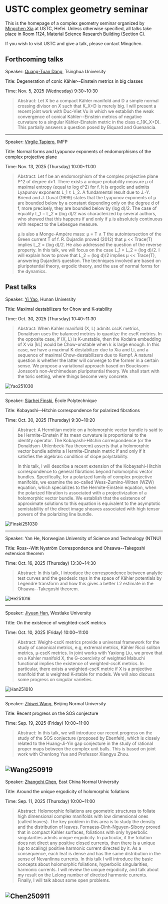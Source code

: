 # USTC complex geometry seminar

This is the homepage of a complex geometry seminar organized by [Mingchen Xia](readme.md) at USTC, Hefei. Unless otherwise specified, all talks take place in Room 1124, Material Science Research Building (Section C).

If you wish to visit USTC and give a talk, please contact Mingchen.

## Forthcoming talks


Speaker: [Quang-Tuan Dang](https://quangtuandang.github.io/Webpage/), Tsinghua University

Title: Degeneration of conic Kähler--Einstein metrics in big classes

Time: Nov. 5, 2025 (Wednesday) 9:30~10:30

> Abstract: Let X be a compact Kähler manifold and D a simple normal crossing divisor on $X$ such that K_X+D is merely big. I will present a recent joint work with Duc-Viet Vu in which we establish the weak convergence of conical Kähler--Einstein metrics of negative curvature to a singular Kähler-Einstein metric in the class c_1(K_X+D). This partially answers a question posed by Biquard and Guenancia.

---

Speaker: [Virgile Tapiero](https://vtapiero.pages.math.cnrs.fr), IMFP

Title: Normal forms and Lyapunov exponents of endomorphisms of the complex projective plane

Time: Nov. 13, 2025 (Thursday) 10:00~11:00

> Abstract: Let f be an endomorphism of the complex projective plane P^2 of degree d>1. There exists a unique probability measure μ of maximal entropy (equal to log d^2) for f. It is ergodic and admits Lyapunov exponents L_1 ≥ L_2. A fundamental result due to J.-Y. Briend and J. Duval (1999) states that the Lyapunov exponents of μ are bounded below by a constant depending only on the degree d of f, more precisely, they are bounded below by (log d)/2. The case of equality L_1 = L_2 = (log d)/2 was characterized by several authors, who showed that this happens if and only if μ is absolutely continuous with respect to the Lebesgue measure.
>
> μ is also a Monge-Ampère mass: μ = T ∧ T the autointersection of the Green current T of f. R. Dujardin proved (2012) that μ << Trace(T) implies L_2 = (log d)/2. He also addressed the question of the reverse property. In this talk, we will focus on the case L_1 > L_2 = (log d)/2. I will explain how to prove that L_2 = (log d)/2 implies μ << Trace(T), answering Dujardin’s question. The techniques involved are based on pluripotential theory, ergodic theory, and the use of normal forms for the dynamics.



## Past talks

Speaker: [Yi Yao](https://grzy.hnu.edu.cn/mobile/m_index/yaoyi), Hunan University

Title: Maximal destabilizers for Chow and K-stability

Time: Oct. 30, 2025 (Thursday)  10:40~11:30

> Abstract: When Kahler manifold (X, L) admits cscK metrics, Donaldson uses the balanced metrics to quantize the cscK metrics. In the opposite case, if (X, L) is K-unstable, then the Kodaira embedding of X via \|kL\| would be Chow-unstable when k is large enough. In this case, we have a maximal K-destabilizer due to Xia and Li, and a sequence of maximal Chow-destabilizers due to Kempf. A natural question is whether the latter will converge to the former in a certain sense. We propose a variational approach based on Boucksom-Jonsson’s non-Archimedean pluripotential theory. We shall start with the toric setting, where things become very concrete.

![Yao251030](Seminar/Yao251030.jpg) 

---

Speaker: [Siarhei Finski](https://finski.info), École Polytechnique

Title: Kobayashi--Hitchin correspondence for polarized fibrations

Time: Oct. 30, 2025 (Thursday) 9:30~10:20  

> Abstract: A Hermitian metric on a holomorphic vector bundle is said to be Hermite-Einstein if its mean curvature is proportional to the identity operator. The Kobayashi-Hitchin correspondence (or the Donaldson-Uhlenbeck-Yau theorem) asserts that a holomorphic vector bundle admits a Hermite-Einstein metric if and only if it satisfies the algebraic condition of slope polystability.
>
> In this talk, I will describe a recent extension of the Kobayashi-Hitchin correspondence to general fibrations beyond holomorphic vector bundles. Specifically, for a polarized family of complex projective manifolds, we examine the so-called Wess-Zumino-Witten (WZW) equation, which specializes to the Hermite-Einstein equation, when the polarized fibration is associated with a projectivization of a holomorphic vector bundle. We establish that the existence of approximate solutions to this equation is equivalent to the asymptotic semistability of the direct image sheaves associated with high tensor powers of the polarizing line bundle.

![Finski251030](Seminar/Finski251030.jpg) 

---

Speaker: Yan He, Norwegian University of Science and Technology (NTNU)

Title: Ross--Witt Nyström Correspondence and Ohsawa--Takegoshi extension theorem

Time: Oct. 16, 2025 (Thursday)  13:30~14:30

> Abstract: In this talk, I introduce the correspondence between analytic test curves and the geodesic rays in the space of Kähler potentials by Legendre transform and how this gives a better L2 estimate in the Ohsawa--Takegoshi theorem.

![He251016](Seminar/He251016.jpg) 

---

Speaker: [Jiyuan Han](https://its.westlake.edu.cn/info/1108/1277.htm), Westlake University

Title: On the existence of weighted-cscK metrics

Time: Oct. 10, 2025 (Friday)  10:00~11:00

> Abstract: Weight-cscK metrics provide a universal framework for the study of canonical metrics, e.g, extremal metrics, Kähler Ricci soliton metrics, µ-cscK metrics. In joint works with Yaxiong Liu, we prove that on a Kahler manifold X, the G-coercivity of weighted Mabuchi functional implies the existence of weighted-cscK metrics.  In particular, there exists a weighted-cscK metric if X is a projective manifold that is weighted K-stable for models.  We will also discuss some progress on singular varieties.

![Han251010](Seminar/Han251010.jpg) 

---

Speaker: [Zhiwei Wang](http://math0.bnu.edu.cn/~wangzw/), Beijing Normal University

Title: Recent progress on the SOS conjecture

Time: Sep. 19, 2025 (Friday) 10:00~11:00 

> Abstract: In this talk, we will introduce our recent progress on the study of the SOS conjecture (proposed by Ebenfelt), which is closely related to the Huang-Ji-Yin gap conjecture in the study of rational proper maps between the complex unit balls. This is based on joint work with Chenlong Yue and Professor Xiangyu Zhou.

![Wang250919](Seminar/Wang250919.jpg) 
---

Speaker: [Zhangchi Chen](https://math.ecnu.edu.cn/en/facultydetailen.html?uid=zcchen), East China Normal University

Title: Around the unique ergodicity of holomorphic foliations

Time: Sep. 11, 2025 (Thursday) 10:00~11:00 

> Abstract: Holomorphic foliations are geometric structures to foliate high dimensional complex manifolds with low dimensional ones (called leaves). The key problem in this area is to study the density and the distribution of leaves. Fornaess-Dinh-Nguyen-Sibony proved that in compact Kahler surfaces, foliations with only hyperbolic singularities admits unique ergodicity. In particular, if the foliation does not direct any positive closed currents, then there is a unique (up to scaling) positive harmonic current directed by it. As a consequence, each leaf is dense and has the same distribution in the sense of Nevanlinna currents.
In this talk I will introduce the basic concepts about holomorphic foliations, hyperbolic singularities, harmonic currents. I will review the unique ergodicity, and talk about my result on the Lelong number of directed harmonic currents. Finally, I will talk about some open problems.

![Chen250911](Seminar/Chen250911.jpg) 
---
